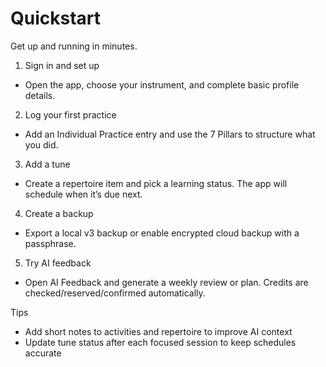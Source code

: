 # Quickstart

Get up and running in minutes.

1. Sign in and set up

- Open the app, choose your instrument, and complete basic profile details.

2. Log your first practice

- Add an Individual Practice entry and use the 7 Pillars to structure what you did.

3. Add a tune

- Create a repertoire item and pick a learning status. The app will schedule when it’s due next.

4. Create a backup

- Export a local v3 backup or enable encrypted cloud backup with a passphrase.

5. Try AI feedback

- Open AI Feedback and generate a weekly review or plan. Credits are checked/reserved/confirmed automatically.

Tips

- Add short notes to activities and repertoire to improve AI context
- Update tune status after each focused session to keep schedules accurate
